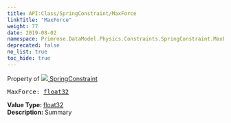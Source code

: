 ```yaml
---
title: API:Class/SpringConstraint/MaxForce
linkTitle: "MaxForce"
weight: 77
date: 2019-08-02
namespace: Primrose.DataModel.Physics.Constraints.SpringConstraint.MaxForce
deprecated: false
no_list: true
toc_hide: true
---
```

Property of <a href="/docs/api-reference/Class/SpringConstraint"><img src="/icons/silk/axle.png"/>&nbsp;SpringConstraint</a>
<pre class="method-declaration">
MaxForce: <a class="type" href="/docs/api-reference/System/Primitives#single">float32</a></pre>
<b>Value Type: </b>
<a class="type" href="/docs/api-reference/System/Primitives#single">float32</a>
<br/>
<b>Description: </b>
Summary


